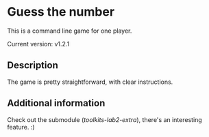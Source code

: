 # Guess the number

This is a command line game for one player.

Current version: v1.2.1

## Description
The game is pretty straightforward, with clear instructions.

## Additional information
Check out the submodule (*toolkits-lab2-extra*), there's an interesting feature. :)
